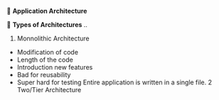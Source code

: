 :beginner: **Application Architecture**  

:newspaper: **Types of Architectures** ..  

1. Monnolithic Architecture    
- Modification of code 
- Length of the code 
- Introduction new features
- Bad for reusability
- Super hard for testing
Entire application is written in a single file.
2 Two/Tier Architecture 


